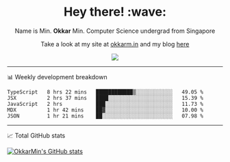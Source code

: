 <h1 align="center"> Hey there! :wave:</h1>

<p align="center">Name is Min. <strong>Okkar</strong> Min. Computer Science undergrad from Singapore</p>

<p align="center">Take a look at my site at <a href="https://okkarm.in" target="_blank">okkarm.in</a> and my blog <a href="https://okkarm.in/blog" target="_blank">here</a></p>

<p align="center">
  <a href="https://okkarm.in/linkedin" target='_blank'>
    <img src="https://img.shields.io/badge/linkedin-%230077B5.svg?&style=for-the-badge&logo=linkedin&logoColor=white" />
  </a>
 </p>

---

📊 Weekly development breakdown

<!--START_SECTION:waka-->
```text
TypeScript   8 hrs 22 mins   ████████████▒░░░░░░░░░░░░   49.05 % 
JSX          2 hrs 37 mins   ████░░░░░░░░░░░░░░░░░░░░░   15.39 % 
JavaScript   2 hrs           ███░░░░░░░░░░░░░░░░░░░░░░   11.73 % 
MDX          1 hr 42 mins    ██▓░░░░░░░░░░░░░░░░░░░░░░   10.00 % 
JSON         1 hr 21 mins    ██░░░░░░░░░░░░░░░░░░░░░░░   07.98 % 
```
<!--END_SECTION:waka-->

---

📈 Total GitHub stats

<p>
  <a href="https://github.com/OkkarMin"><img src="https://github-readme-stats.vercel.app/api?username=OkkarMin&hide_border=true&show_icons=true&theme=graywhite" alt="OkkarMin's GitHub stats"></a>
</p>
